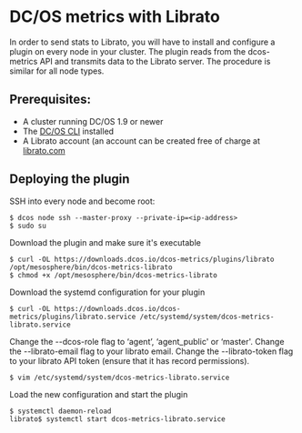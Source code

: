 # DC/OS metrics with Librato

In order to send stats to Librato, you will have to install and configure a plugin on every node in your cluster. The
plugin reads from the dcos-metrics API and transmits data to the Librato server. The procedure is similar for all node
types. 

## Prerequisites:

* A cluster running DC/OS 1.9 or newer
* The [DC/OS CLI][docs-dcos-cli] installed
* A Librato account (an account can be created free of charge at [librato.com][librato]

## Deploying the plugin

SSH into every node and become root:
```
$ dcos node ssh --master-proxy --private-ip=<ip-address>
$ sudo su
```

Download the plugin and make sure it's executable
```
$ curl -OL https://downloads.dcos.io/dcos-metrics/plugins/librato /opt/mesosphere/bin/dcos-metrics-librato
$ chmod +x /opt/mesosphere/bin/dcos-metrics-librato
```

Download the systemd configuration for your plugin
```
$ curl -OL https://downloads.dcos.io/dcos-metrics/plugins/librato.service /etc/systemd/system/dcos-metrics-librato.service
```

Change the --dcos-role flag to ‘agent’, ‘agent_public' or ‘master'.
Change the --librato-email flag to your librato email.
Change the --librato-token flag to your librato API token (ensure that it has record permissions).
```
$ vim /etc/systemd/system/dcos-metrics-librato.service
```

Load the new configuration and start the plugin
```
$ systemctl daemon-reload
librato$ systemctl start dcos-metrics-librato.service
```


[docs-dcos-cli]: https://docs.mesosphere.com/latest/cli/
[librato]: https://librato.com
